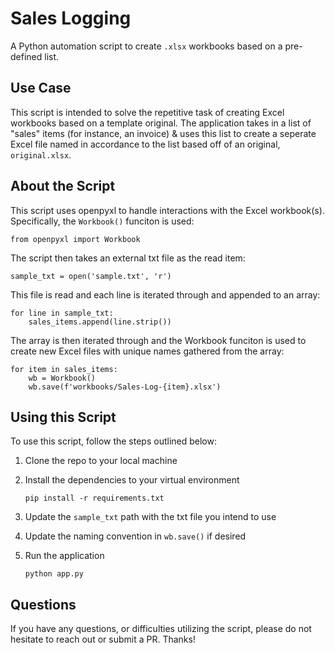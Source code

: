 # Sales Logging

A Python automation script to create `.xlsx` workbooks based on a pre-defined list.

## Use Case

This script is intended to solve the repetitive task of creating Excel workbooks based on a template original. The application takes in a list of "sales" items (for instance, an invoice) & uses this list to create a seperate Excel file named in accordance to the list based off of an original, `original.xlsx`.

## About the Script

This script uses openpyxl to handle interactions with the Excel workbook(s). Specifically, the `Workbook()` funciton is used:

    from openpyxl import Workbook

The script then takes an external txt file as the read item:

    sample_txt = open('sample.txt', 'r')

This file is read and each line is iterated through and appended to an array:

    for line in sample_txt:
        sales_items.append(line.strip())

The array is then iterated through and the Workbook funciton is used to create new Excel files with unique names gathered from the array:

    for item in sales_items:
        wb = Workbook()
        wb.save(f'workbooks/Sales-Log-{item}.xlsx')

## Using this Script

To use this script, follow the steps outlined below:

1. Clone the repo to your local machine
2. Install the dependencies to your virtual environment

   `pip install -r requirements.txt`

3. Update the `sample_txt` path with the txt file you intend to use
4. Update the naming convention in `wb.save()` if desired
5. Run the application

   `python app.py`

## Questions

If you have any questions, or difficulties utilizing the script, please do not hesitate to reach out or submit a PR. Thanks!
